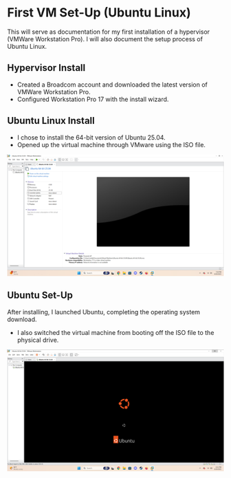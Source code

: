 # First VM Set-Up (Ubuntu Linux)

This will serve as documentation for my first installation of a hypervisor (VMWare Workstation Pro).
I will also document the setup process of Ubuntu Linux. 

## Hypervisor Install

* Created a Broadcom account and downloaded the latest version of VMWare Workstation Pro.
* Configured Workstation Pro 17 with the install wizard.

## Ubuntu Linux Install

* I chose to install the 64-bit version of Ubuntu 25.04.
* Opened up the virtual machine through VMware using the ISO file.

![photo1](https://github.com/MichaelJbyte/First-VM-Installation/blob/9aec5c29cda7eb4940847d6b4e6cfc7cbef5227c/Opened%20Up%20Ubuntu.png)

## Ubuntu Set-Up

After installing, I launched Ubuntu, completing the operating system download. 
- I also switched the virtual machine from booting off the ISO file to the physical drive.

![photo2](https://github.com/MichaelJbyte/First-VM-Installation/blob/9aec5c29cda7eb4940847d6b4e6cfc7cbef5227c/Setting%20Up%20Ubuntu.png)
